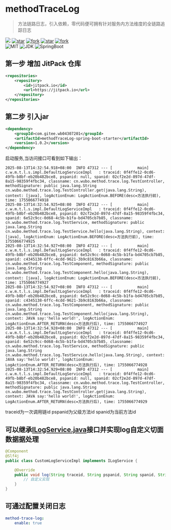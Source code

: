 # methodTraceLog

> 方法链路日志，引入依赖，零代码便可拥有针对服务内方法维度的全链路追踪日志

[![](https://jitpack.io/v/com.gitee.wb04307201/methodTraceLog.svg)](https://jitpack.io/#com.gitee.wb04307201/methodTraceLog)
[![star](https://gitee.com/wb04307201/methodTraceLog/badge/star.svg?theme=dark)](https://gitee.com/wb04307201/methodTraceLog)
[![fork](https://gitee.com/wb04307201/methodTraceLog/badge/fork.svg?theme=dark)](https://gitee.com/wb04307201/methodTraceLog)
[![star](https://img.shields.io/github/stars/wb04307201/methodTraceLog)](https://github.com/wb04307201/methodTraceLog)
[![fork](https://img.shields.io/github/forks/wb04307201/methodTraceLog)](https://github.com/wb04307201/methodTraceLog)  
![MIT](https://img.shields.io/badge/License-Apache2.0-blue.svg) ![JDK](https://img.shields.io/badge/JDK-17+-green.svg) ![SpringBoot](https://img.shields.io/badge/Srping%20Boot-3+-green.svg)

## 第一步 增加 JitPack 仓库
```xml
<repositories>
    <repository>
        <id>jitpack.io</id>
        <url>https://jitpack.io</url>
    </repository>
</repositories>
```

## 第二步 引入jar
```xml
<dependency>
    <groupId>com.gitee.wb04307201</groupId>
    <artifactId>methodTraceLog-spring-boot-starter</artifactId>
    <version>1.0.2</version>
</dependency>
```

启动服务,当访问接口可看到如下输出：
```
2025-08-13T14:32:54.918+08:00  INFO 47312 --- [           main] c.w.m.t.l.s.impl.DefaultLogServiceImpl   : traceid: 0f4ffe12-0cd6-49fb-b8bf-eb20b482bce8, pspanid: null, spanid: 02cf2e2d-897d-47df-8a15-98359f4fbc34, classname: cn.wubo.method.trace.log.TestController, methodSignature: public java.lang.String cn.wubo.method.trace.log.TestController.get(java.lang.String), context: [java], logActionEnum: LogActionEnum.BEFORE(desc=方法执行前), time: 1755066774918
2025-08-13T14:32:54.925+08:00  INFO 47312 --- [           main] c.w.m.t.l.s.impl.DefaultLogServiceImpl   : traceid: 0f4ffe12-0cd6-49fb-b8bf-eb20b482bce8, pspanid: 02cf2e2d-897d-47df-8a15-98359f4fbc34, spanid: 6e52c9cc-0d68-4c5b-b1fa-bd4705cb7b85, classname: cn.wubo.method.trace.log.TestService, methodSignature: public java.lang.String cn.wubo.method.trace.log.TestService.hello(java.lang.String), context: [java], logActionEnum: LogActionEnum.BEFORE(desc=方法执行前), time: 1755066774925
2025-08-13T14:32:54.927+08:00  INFO 47312 --- [           main] c.w.m.t.l.s.impl.DefaultLogServiceImpl   : traceid: 0f4ffe12-0cd6-49fb-b8bf-eb20b482bce8, pspanid: 6e52c9cc-0d68-4c5b-b1fa-bd4705cb7b85, spanid: c4345138-6ffc-4cdd-9621-3b9c8163b66a, classname: cn.wubo.method.trace.log.TestComponent, methodSignature: public java.lang.String cn.wubo.method.trace.log.TestComponent.hello(java.lang.String), context: [java], logActionEnum: LogActionEnum.BEFORE(desc=方法执行前), time: 1755066774927
2025-08-13T14:32:54.927+08:00  INFO 47312 --- [           main] c.w.m.t.l.s.impl.DefaultLogServiceImpl   : traceid: 0f4ffe12-0cd6-49fb-b8bf-eb20b482bce8, pspanid: 6e52c9cc-0d68-4c5b-b1fa-bd4705cb7b85, spanid: c4345138-6ffc-4cdd-9621-3b9c8163b66a, classname: cn.wubo.method.trace.log.TestComponent, methodSignature: public java.lang.String cn.wubo.method.trace.log.TestComponent.hello(java.lang.String), context: JAVA say:'hello world!', logActionEnum: LogActionEnum.AFTER_RETURN(desc=方法执行后), time: 1755066774927
2025-08-13T14:32:54.928+08:00  INFO 47312 --- [           main] c.w.m.t.l.s.impl.DefaultLogServiceImpl   : traceid: 0f4ffe12-0cd6-49fb-b8bf-eb20b482bce8, pspanid: 02cf2e2d-897d-47df-8a15-98359f4fbc34, spanid: 6e52c9cc-0d68-4c5b-b1fa-bd4705cb7b85, classname: cn.wubo.method.trace.log.TestService, methodSignature: public java.lang.String cn.wubo.method.trace.log.TestService.hello(java.lang.String), context: JAVA say:'hello world!', logActionEnum: LogActionEnum.AFTER_RETURN(desc=方法执行后), time: 1755066774928
2025-08-13T14:32:54.929+08:00  INFO 47312 --- [           main] c.w.m.t.l.s.impl.DefaultLogServiceImpl   : traceid: 0f4ffe12-0cd6-49fb-b8bf-eb20b482bce8, pspanid: null, spanid: 02cf2e2d-897d-47df-8a15-98359f4fbc34, classname: cn.wubo.method.trace.log.TestController, methodSignature: public java.lang.String cn.wubo.method.trace.log.TestController.get(java.lang.String), context: JAVA say:'hello world!', logActionEnum: LogActionEnum.AFTER_RETURN(desc=方法执行后), time: 1755066774929
```

traceid为一次调用链id
pspanid为父级方法id
spanid为当前方法id


## 可以继承[ILogService.java](methodTraceLog/src/main/java/cn/wubo/method/trace/log/service/ILogService.java)接口并实现log自定义切面数据据处理

```java
@Component
@Slf4j
public class CustomLogServiceImpl implements ILogService {

    @Override
    public void log(String traceid, String pspanid, String spanid, String classname, String methodSignature, Object context, LogActionEnum logActionEnum) {
        // 自定义实现
    }
}
```

## 可通过配置关闭日志
```yaml
method-trace-log:
    enable: true
```





